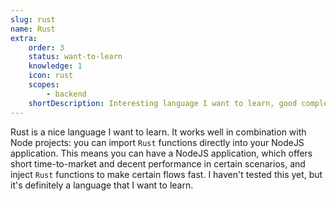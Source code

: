 ```yaml
---
slug: rust
name: Rust
extra:
    order: 3
    status: want-to-learn
    knowledge: 1
    icon: rust
    scopes:
        - backend
    shortDescription: Interesting language I want to learn, good complement for NodeJS applications.
---
```


Rust is a nice language I want to learn. It works well in combination with Node projects: you can import `Rust` functions directly into your NodeJS application. This means you can have a NodeJS application, which offers short time-to-market and decent performance in certain scenarios, and inject `Rust` functions to make certain flows fast.
I haven't tested this yet, but it's definitely a language that I want to learn.
